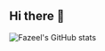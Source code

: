## Hi there 👋


![Fazeel's GitHub stats](https://github-readme-stats.vercel.app/api?username=anuraghazra&show_icons=true&theme=tokyonight)
